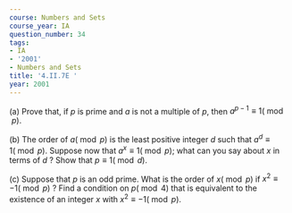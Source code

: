 ```yaml
---
course: Numbers and Sets
course_year: IA
question_number: 34
tags:
- IA
- '2001'
- Numbers and Sets
title: '4.II.7E '
year: 2001
---
```



(a) Prove that, if $p$ is prime and $a$ is not a multiple of $p$, then $a^{p-1} \equiv 1(\bmod p)$.

(b) The order of $a(\bmod p)$ is the least positive integer $d$ such that $a^{d} \equiv 1(\bmod p)$. Suppose now that $a^{x} \equiv 1(\bmod p)$; what can you say about $x$ in terms of $d$ ? Show that $p \equiv 1(\bmod d)$.

(c) Suppose that $p$ is an odd prime. What is the order of $x(\bmod p)$ if $x^{2} \equiv-1(\bmod p)$ ? Find a condition on $p(\bmod 4)$ that is equivalent to the existence of an integer $x$ with $x^{2} \equiv-1(\bmod p)$.